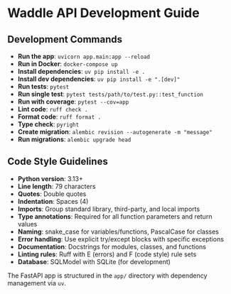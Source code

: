 # Waddle API Development Guide

## Development Commands
- **Run the app**: `uvicorn app.main:app --reload`
- **Run in Docker**: `docker-compose up`
- **Install dependencies**: `uv pip install -e .`
- **Install dev dependencies**: `uv pip install -e ".[dev]"`
- **Run tests**: `pytest`
- **Run single test**: `pytest tests/path/to/test.py::test_function`
- **Run with coverage**: `pytest --cov=app`
- **Lint code**: `ruff check .`
- **Format code**: `ruff format .`
- **Type check**: `pyright`
- **Create migration**: `alembic revision --autogenerate -m "message"`
- **Run migrations**: `alembic upgrade head`

## Code Style Guidelines
- **Python version**: 3.13+
- **Line length**: 79 characters
- **Quotes**: Double quotes
- **Indentation**: Spaces (4)
- **Imports**: Group standard library, third-party, and local imports
- **Type annotations**: Required for all function parameters and return values
- **Naming**: snake_case for variables/functions, PascalCase for classes
- **Error handling**: Use explicit try/except blocks with specific exceptions
- **Documentation**: Docstrings for modules, classes, and functions
- **Linting rules**: Ruff with E (errors) and F (code style) rule sets
- **Database**: SQLModel with SQLite (for development)

The FastAPI app is structured in the `app/` directory with dependency management via `uv`.